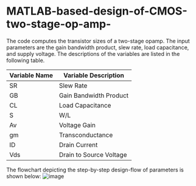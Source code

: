 # MATLAB-based-design-of-CMOS-two-stage-op-amp-

The code computes the transistor sizes of a two-stage opamp. The input parameters are the gain bandwidth product, slew rate, load capacitance, and supply voltage. The descriptions of the variables are listed in the following table.

|     Variable Name    |     Variable Description       |
|----------------------|--------------------------------|
|     SR               |     Slew Rate                  |
|     GB               |     Gain Bandwidth Product     |
|     CL               |     Load Capacitance           |
|     S                |     W/L                        |
|     Av               |     Voltage Gain               |
|     gm               |     Transconductance           |
|     ID               |     Drain Current              |
|     Vds              |     Drain to Source Voltage    |

The flowchart depicting the step-by-step design-flow of parameters is shown below:
![image](https://github.com/user-attachments/assets/8b1035f0-9535-492b-901b-037a2248ad6d)


